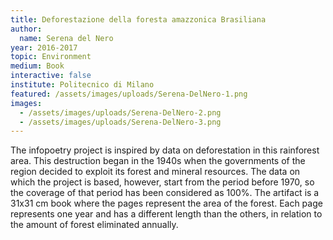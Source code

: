 ```yaml
---
title: Deforestazione della foresta amazzonica Brasiliana
author:
  name: Serena del Nero
year: 2016-2017
topic: Environment
medium: Book
interactive: false
institute: Politecnico di Milano
featured: /assets/images/uploads/Serena-DelNero-1.png
images:
  - /assets/images/uploads/Serena-DelNero-2.png
  - /assets/images/uploads/Serena-DelNero-3.png
---
```

The infopoetry project is inspired by data on deforestation in this rainforest area. This destruction began in the 1940s when the governments of the region decided to exploit its forest and mineral resources. The data on which the project is based, however, start from the period before 1970, so the coverage of that period has been considered as 100%. The artifact is a 31x31 cm book where the pages represent the area of the forest. Each page represents one year and has a different length than the others, in relation to the amount of forest eliminated annually.
